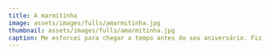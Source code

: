 ```yaml
---
title: A marmitinha 
image: assets/images/fulls/amarmitinha.jpg
thumbnail: assets/images/fulls/amarmitinha.jpg
caption: Me esforcei para chegar a tempo antes do seu aniversário. Fiz de tudo pra você sorrir. :) 
---
```

